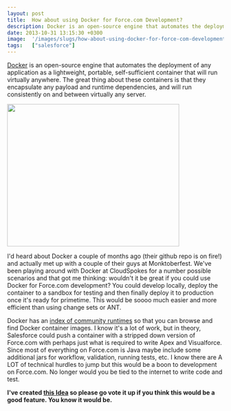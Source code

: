 ```yaml
---
layout: post
title:  How about using Docker for Force.com Development?
description: Docker is an open-source engine that automates the deployment of any application as a lightweight, portable, self-sufficient container that will run virtually anywhere. The great thing about these containers is that they encapsulate any payload and runtime dependencies, and will run consistently on and between virtually any server.   Id heard about Docker a couple of months ago (their github repo is on fire!) and actually met up with a couple of their guys at Monktoberfest. Weve been playing aro
date: 2013-10-31 13:15:30 +0300
image:  '/images/slugs/how-about-using-docker-for-force-com-development.jpg'
tags:   ["salesforce"]
---
```

<p><a href="http://www.docker.io/">Docker</a> is an open-source engine that automates the deployment of any application as a lightweight, portable, self-sufficient container that will run virtually anywhere. The great thing about these containers is that they encapsulate any payload and runtime dependencies, and will run consistently on and between virtually any server.</p>
<p><a href="http://www.docker.io/"><img alt="" src="https://www.docker.io/static/img/homepage-docker-logo.png" class="aligncenter" width="400" height="331" /></a></p>
<p>I'd heard about Docker a couple of months ago (their github repo is on fire!) and actually met up with a couple of their guys at Monktoberfest. We've been playing around with Docker at CloudSpokes for a number possible scenarios and that got me thinking: wouldn't it be great if you could use Docker for Force.com development? You could develop locally, deploy the container to a sandbox for testing and then finally deploy it to production once it's ready for primetime. This would be soooo much easier and more efficient than using change sets or ANT.</p>
<p>Docker has an <a href="https://index.docker.io/">index of community runtimes</a> so that you can browse and find Docker container images. I know it's a lot of work, but in theory, Salesforce could push a container with a stripped down version of Force.com with perhaps just what is required to write Apex and Visualforce. Since most of everything on Force.com is Java maybe include some additional jars for workflow, validation, running tests, etc. I know there are A LOT of technical hurdles to jump but this would be a boon to development on Force.com. No longer would you be tied to the internet to write code and test.</p>
<p><strong>I've created <a href="https://success.salesforce.com/ideaView?id=08730000000kxA1AAI">this Idea</a> so please go vote it up if you think this would be a good feature. You know it would be.</strong></p>

